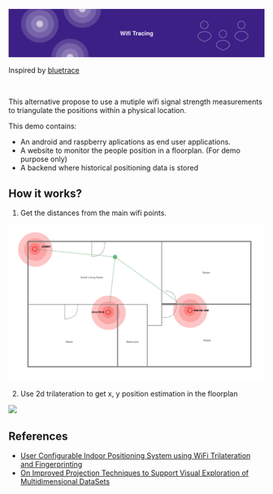 ![](doc/images/project_banner.svg)

Inspired by [bluetrace](https://bluetrace.io/)

<br />

This alternative propose to use a mutiple wifi signal strength measurements to triangulate the positions within a physical location.

This demo contains: 

- An android and raspberry aplications as end user applications.
- A website to monitor the people position in a floorplan. (For demo purpose only)
- A backend where historical positioning data is stored

## How it works?

1. Get the distances from the main wifi points. 

![](doc/images/Sample.svg)

2. Use 2d trilateration to get x, y position estimation in the floorplan

![](docs/trilateration.jpg)

## References

- [User Configurable Indoor
Positioning System using WiFi
Trilateration and Fingerprinting](https://www.diva-portal.org/smash/get/diva2:1105921/FULLTEXT02)
- [On Improved Projection Techniques to Support Visual Exploration of Multidimensional DataSets](http://repositorio.icmc.usp.br/bitstream/handle/RIICMC/6868/relatorio_207.pdf?sequence=1http://repositorio.icmc.usp.br/bitstream/handle/RIICMC/6868/relatorio_207.pdf?sequence=1)


